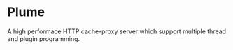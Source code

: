 Plume
=====

A high performace HTTP cache-proxy server which support multiple thread and plugin programming.
